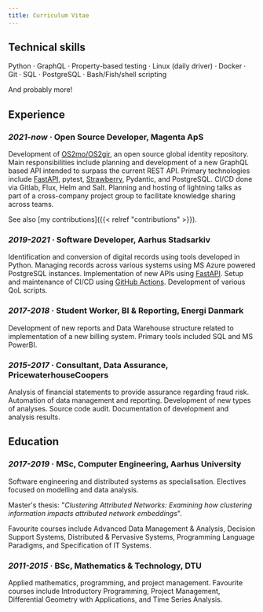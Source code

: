 ```yaml
---
title: Curriculum Vitae
---
```


## Technical skills

Python · GraphQL · Property-based testing · Linux (daily driver) · Docker · Git · SQL · PostgreSQL · Bash/Fish/shell scripting 

And probably more! 

## Experience

### _2021-now_ · Open Source Developer, Magenta ApS

Development of [OS2mo/OS2gir](https://www.magenta.dk/magenta-products/os2mo-workflows-people-organisation/), an open source global identity repository. Main responsibilities include planning and development of a new GraphQL based API intended to surpass the current REST API. Primary technologies include [FastAPI](https://fastapi.tiangolo.com/), pytest, [Strawberry](https://strawberry.rocks/), Pydantic, and PostgreSQL. CI/CD done via Gitlab, Flux, Helm and Salt. 
Planning and hosting of lightning talks as part of a cross-company project group to facilitate knowledge sharing across teams.

See also [my contributions]({{< relref "contributions" >}}).

### _2019-2021_ · Software Developer, Aarhus Stadsarkiv
Identification and conversion of digital records using tools developed in Python. Managing records across various systems using MS Azure powered PostgreSQL instances. Implementation of new APIs using [FastAPI](https://fastapi.tiangolo.com/). Setup and maintenance of CI/CD using [GitHub Actions](https://github.com/features/actions). Development of various QoL scripts.

### _2017-2018_ · Student Worker, BI & Reporting, Energi Danmark

Development of new reports and Data Warehouse structure related to implementation of a new billing system. Primary tools included SQL and MS PowerBI.

### _2015-2017_ · Consultant, Data Assurance, PricewaterhouseCoopers

Analysis of financial statements to provide assurance regarding fraud risk. Automation of data management and reporting. Development of new types of analyses. Source code audit. Documentation of development and analysis results.


## Education

### _2017-2019_ · MSc, Computer Engineering, Aarhus University
Software engineering and distributed systems as specialisation. Electives focused on modelling and data analysis. 

Master's thesis: "_Clustering Attributed Networks: Examining how clustering information impacts attributed network embeddings_". 

Favourite courses include Advanced Data Management & Analysis, Decision Support Systems, Distributed & Pervasive Systems, Programming Language Paradigms, and Specification of IT Systems.

### _2011-2015_ · BSc, Mathematics & Technology, DTU

Applied mathematics, programming, and project management. Favourite courses include Introductory Programming, Project Management, Differential Geometry with Applications, and Time Series Analysis.
